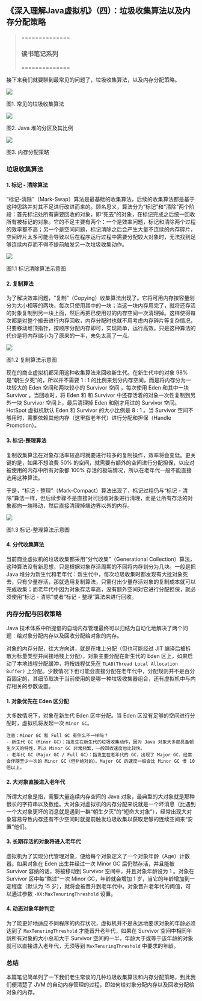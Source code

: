 ## 《深入理解Java虚拟机》（四）：垃圾收集算法以及内存分配策略

> ==============
>
> ### 读书笔记系列
>
> ==============

接下来我们就要聊到最常见的问题了，垃圾收集算法，以及内存分配策略。

![](images/gc_suanfa.png)

图1. 常见的垃圾收集算法

![](images/gc_areas.png)

图2. Java 堆的分区及其比例

![](images/gc_memory.png)

图3. 内存分配策略

### 垃圾收集算法

#### 1. 标记 - 清除算法

“标记-清除”（Mark-Swap）算法是最基础的收集算法，后续的收集算法都是基于这种思路并对其不足进行改进而来的。顾名思义，算法分为“标记”和“清除”两个阶段：首先标记处所有需要回收的对象，即“死去”的对象，在标记完成之后统一回收所有被标记的对象。它的不足主要有两个：一个是效率问题，标记和清除两个过程的效率都不高；另一个是空间问题，标记清除之后会产生大量不连续的内存碎片，空间碎片太多可能会导致以后在程序运行过程中需要分配较大对象时，无法找到足够连续内存而不得不提前触发另一次垃圾收集动作。

![](images/gc_mark_sweep.png)

图1.1 标记清除算法示意图

#### 2. 复制算法

为了解决效率问题，“复制”（Copying）收集算法出现了。它将可用内存按容量划分为大小相等的两块，每次只使用其中的一块；当这一块内存用完了，就将还存活的对象复制到另一块上面，然后再把已使用过的内存空间一次清理掉。这样使得每次都是对整个搬去进行内存回收，内存分配时也就不用考虑内存碎片等复杂情况，只要移动堆顶指针，按顺序分配内存即可，实现简单，运行高效。只是这种算法的代价是将内存缩小为了原来的一半，未免太高了一点。

![](images/gc_copying.png)

图1.2 复制算法示意图

现在的商业虚拟机都采用这种收集算法来回收新生代。在新生代中的对象 98% 是“朝生夕死”的，所以并不需要 1 : 1 的比例来划分内存空间，而是将内存分为一块较大的 Eden 空间和两块较小的 Survivor 空间 ，每次使用 Eden 和其中一块 Survivor 。当回收时，将 Eden 和 和 Survivor 中还存活着的对象一次性复制到另外一块 Survivor 空间上，最后清理掉 Eden 和刚才用过的 Survivor 空间。HotSpot 虚拟机默认 Eden 和 Survivor 的大小比例是 8 : 1 。当 Survivor 空间不够用时，需要依赖其他内存（这里指老年代）进行分配和担保（Handle Promotion）。 

#### 3. 标记-整理算法

复制收集算法在对象存活率较高时就要进行较多的复制操作，效率将会变低。更关键的是，如果不想浪费 50% 的空间，就需要有额外的空间进行分配担保，以应对被使用的内存中所有对象都 100% 存活的极端情况，所以在老年代一般不能直接选用这种算法。

于是，“标记 - 整理”（Mark-Compact）算法出现了，标记过程仍与“标记 - 清除”算法一样，但后续步骤不是直接对可回收对象进行清理，而是让所有存活的对象都向一端移动，然后直接清理掉端边界以外的内存。

![](images/gc_mark_compact.png)

图1.3 标记-整理算法示意图

#### 4. 分代收集算法

当前商业虚拟机的垃圾收集都采用“分代收集”（Generational Collection）算法，这种算法没有新思想，只是根据对象存活周期的不同将内存划分为几块。一般是把 Java 堆分为新生代和老年代：新生代中，每次垃圾收集时都发现有大批对象死去，只有少量存活，那就选用复制算法，只需付出少量存活对象的复制成本就可以完成收集；而老年代中因为对象存活率高，没有额外空间对它进行分配担保，就必须使用“标记 - 清除”或者“标记 - 整理”算法来进行回收。

### 内存分配与回收策略

Java 技术体系中所提倡的自动内存管理最终可以归结为自动化地解决了两个问题：给对象分配内存以及回收分配给对象的内存。

对象的内存分配，往大方向讲，就是在堆上分配（但也可能经过 JIT 编译后被拆散为标量类型并间接地栈上分配），对象主要分配在新生代的 Eden 区上，如果启动了本地线程分配缓冲，将按线程优先在 `TLAB(Thread Local Allocation Buffer)` 上分配。少数情况下也可能会直接分配在老年代中，分配规则并不是百分百固定的，其细节取决于当前使用的是哪一种垃圾收集器组合，还有虚拟机中与内存相关的参数设置。

#### 1. 对象优先在 Eden 区分配

大多数情况下，对象在新生代 Eden 区中分配。当 Eden 区没有足够的空间进行分配时，虚拟机将发起一次 `Minor GC`。

```
注意：Minor GC 和 Full GC 有什么不一样吗？
- 新生代 GC（Minor GC）：指发生在新生代的垃圾收集动作，因为 Java 对象大多都具备朝生夕灭的特性，所以 Minor GC 非常频繁，一般回收速度也比较快。
- 老年代 GC（Major GC / Full GC）：指发生在老年代的 GC，出现了 Major GC，经常会伴随至少一次的 Minor GC（但非绝对的）。Major GC 的速度一般会比 Minor GC 慢 10 倍以上。
```

#### 2. 大对象直接进入老年代

所谓大对象是指，需要大量连续内存空间的 Java 对象，最典型的大对象就是那种很长的字符串以及数组。大对象对虚拟机的内存分配来说就是一个坏消息（比遇到一个大对象更坏的消息就是遇到一群“朝生夕灭”的“短命大对象”），经常出现大对象容易导致内存还有不少空间时就提前触发垃圾收集以获取足够的连续空间来“安置”他们。

#### 3. 长期存活的对象将进入老年代

虚拟机为了实现分代管理对象，便给每个对象定义了一个对象年龄（Age）计数器。如果对象在 Eden 出生并经过一次 Minor GC 后仍然存活，并且能被 Survivor 容纳的话，将被移动到 Survivor 空间中，并且对象年龄设为 1 。对象在 Survivor 区中每“熬过”一次 Minor GC，年龄就会增加 1 岁，当它的年龄增加到一定程度（默认为 15 岁），就将会被晋升到老年代中。对象晋升老年代的阈值，可以通过参数 `-XX:MaxTenuringThreshold` 设置。

#### 4. 动态对象年龄判定

为了能更好地适应不同程序的内存状况，虚拟机并不是永远地要求对象的年龄必须达到了 `MaxTenuringThreshold` 才能晋升老年代，如果在 Survivor 空间中相同年龄所有对象的大小总和大于 Survivor 空间的一半，年龄大于或等于该年龄的对象就可以直接进入老年代，无须等到 `MaxTenuringThreshold` 中要求的年龄。

### 总结

本篇笔记简单列了一下我们老生常谈的几种垃圾收集算法和内存分配策略，到此我们便清楚了 JVM 的自动内存管理的过程，即如何给对象分配内存以及回收分配给对象的内存。





